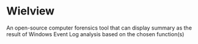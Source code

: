 # Wielview
An open-source computer forensics tool that can display summary as the result of Windows Event Log analysis based on the chosen function(s)
